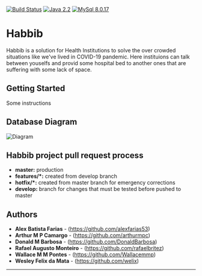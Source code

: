 [![Build Status](https://travis-ci.org/HabbibCorona/Habbib.svg?branch=master)](https://travis-ci.org/HabbibCorona/Habbib)
[![Java 2.2](https://img.shields.io/badge/Java-13.0.2-blue)](https://www.oracle.com/java/technologies/javase-jdk13-downloads.html)
[![MySql 8.0.17](https://img.shields.io/badge/MySql-8.0.17-blue)](https://www.mysql.com/downloads/)

# Habbib

Habbib is a solution for Health Institutions to solve the over crowded situations like we've lived in COVID-19 pandemic.
Here instituions can talk between youselfs and provid some hospital bed to another ones that are suffering with some lack of space.

## Getting Started

Some instructions

## Database Diagram

![Diagram](https://user-images.githubusercontent.com/41999569/80926140-a35cb380-8d6b-11ea-9ab1-471afabf3e01.jpg)

## Habbib project pull request process

* **master:** production
* **features/*:** created from develop branch
* **hotfix/*:** created from master branch for emergency corrections
* **develop:** branch for changes that must be tested before pushed to master

## Authors

* **Alex Batista Farias** - (https://github.com/alexfarias53)
* **Arthur M P Camargo** - (https://github.com/arthurmpc)
* **Donald M Barbosa** - (https://github.com/DonaldBarbosa)
* **Rafael Augusto Monteiro** - (https://github.com/rafaelbritez)
* **Wallace M M Pontes** - (https://github.com/Wallacemmp)
* **Wesley Felix da Mata** - (https://github.com/welix)

* ****
